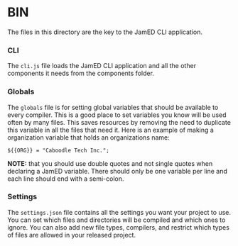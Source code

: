 # BIN
The files in this directory are the key to the JamED CLI application.

### CLI
The `cli.js` file loads the JamED CLI application and all the other components it needs from the components folder.

### Globals
The `globals` file is for setting global variables that should be available to every compiler. This is a good place to set variables you know will be used often by many files. This saves resources by removing the need to duplicate this variable in all the files that need it. Here is an example of making a organization variable that holds an organizations name:

```
${{ORG}} = "Caboodle Tech Inc.";
```

**NOTE:** that you should use double quotes and not single quotes when declaring a JamED variable. There should only be one variable per line and each line should end with a semi-colon.

### Settings
The `settings.json` file contains all the settings you want your project to use. You can set which files and directories will be compiled and which ones to ignore. You can also add new file types, compilers, and restrict which types of files are allowed in your released project.